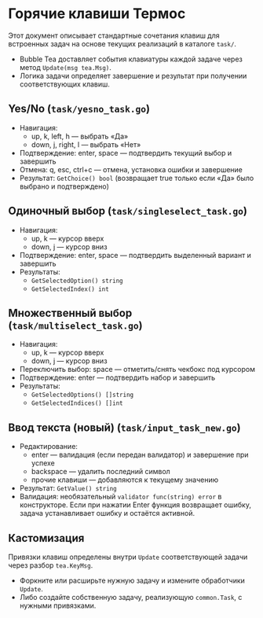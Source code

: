 # Горячие клавиши Термос

Этот документ описывает стандартные сочетания клавиш для встроенных задач на основе текущих реализаций в каталоге `task/`.

- Bubble Tea доставляет события клавиатуры каждой задаче через метод `Update(msg tea.Msg)`.
- Логика задачи определяет завершение и результат при получении соответствующих клавиш.

## Yes/No (`task/yesno_task.go`)

- Навигация:
  - up, k, left, h — выбрать «Да»
  - down, j, right, l — выбрать «Нет»
- Подтверждение: enter, space — подтвердить текущий выбор и завершить
- Отмена: q, esc, ctrl+c — отмена, установка ошибки и завершение
- Результат: `GetChoice() bool` (возвращает true только если «Да» было выбрано и подтверждено)

## Одиночный выбор (`task/singleselect_task.go`)

- Навигация:
  - up, k — курсор вверх
  - down, j — курсор вниз
- Подтверждение: enter, space — подтвердить выделенный вариант и завершить
- Результаты:
  - `GetSelectedOption() string`
  - `GetSelectedIndex() int`

## Множественный выбор (`task/multiselect_task.go`)

- Навигация:
  - up, k — курсор вверх
  - down, j — курсор вниз
- Переключить выбор: space — отметить/снять чекбокс под курсором
- Подтверждение: enter — подтвердить набор и завершить
- Результаты:
  - `GetSelectedOptions() []string`
  - `GetSelectedIndices() []int`

## Ввод текста (новый) (`task/input_task_new.go`)

- Редактирование:
  - enter — валидация (если передан валидатор) и завершение при успехе
  - backspace — удалить последний символ
  - прочие клавиши — добавляются к текущему значению
- Результат: `GetValue() string`
- Валидация: необязательный `validator func(string) error` в конструкторе. Если при нажатии Enter функция возвращает ошибку, задача устанавливает ошибку и остаётся активной.

## Кастомизация

Привязки клавиш определены внутри `Update` соответствующей задачи через разбор `tea.KeyMsg`.
- Форкните или расширьте нужную задачу и измените обработчики `Update`.
- Либо создайте собственную задачу, реализующую `common.Task`, с нужными привязками.
